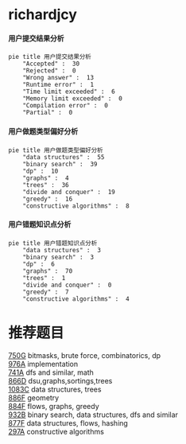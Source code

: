 # richardjcy

<!-- tabs:start -->



#### **用户提交结果分析**

```mermaid
pie title 用户提交结果分析
    "Accepted" :  30
    "Rejected" :  0
    "Wrong answer" :  13
    "Runtime error" :  1
    "Time limit exceeded" :  6
    "Memory limit exceeded" :  0
    "Compilation error" :  0
    "Partial" :  0
```

#### **用户做题类型偏好分析**

```mermaid
pie title 用户做题类型偏好分析
    "data structures" :  55
    "binary search" :  39
    "dp" :  10
    "graphs" :  4
    "trees" :  36
    "divide and conquer" :  19
    "greedy" :  16
    "constructive algorithms" :  8
```
#### **用户错题知识点分析**

```mermaid
pie title 用户错题知识点分析
    "data structures" :  3
    "binary search" :  3
    "dp" :  6
    "graphs" :  70
    "trees" :  1
    "divide and conquer" :  0
    "greedy" :  7
    "constructive algorithms" :  4
```



<!-- tabs:end -->
# 推荐题目
[750G](https://codeforces.com/contest/750/problem/G)		bitmasks,
                        brute force,
                        combinatorics,
                        dp		  
[976A](https://codeforces.com/contest/976/problem/A)		implementation		  
[741A](https://codeforces.com/contest/741/problem/A)		dfs and similar,
                        math		  
[866D](https://codeforces.com/contest/866/problem/D)		dsu,graphs,sortings,trees		  
[1083C](https://codeforces.com/contest/1083/problem/C)		data structures,
                        trees		  
[886F](https://codeforces.com/contest/886/problem/F)		geometry		  
[884F](https://codeforces.com/contest/884/problem/F)		flows,
                        graphs,
                        greedy		  
[932B](https://codeforces.com/contest/932/problem/B)		binary search,
                        data structures,
                        dfs and similar		  
[877F](https://codeforces.com/contest/877/problem/F)		data structures,
                        flows,
                        hashing		  
[297A](https://codeforces.com/contest/297/problem/A)		constructive algorithms		  

